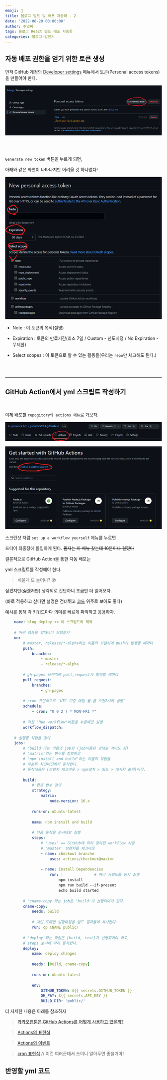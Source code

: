```yaml
---
emoji: 🔮
title: 블로그 빌드 및 배포 자동화 - 2
date: '2022-06-20 00:00:00'
author: 주녘씨
tags: 블로그 React 빌드 배포 자동화
categories: 블로그-발전기
---
```

## **자동 배포 권한을 얻기 위한 토큰 생성**

먼저 GitHub 계정의 [Developer settings](https://github.com/settings/apps) 메뉴에서 토큰(Personal access tokens)을 만들어야 한다.

![메뉴 진입 화면](setting.png)

<br/><br/>

`Generate new token` 버튼을 누르게 되면,

아래와 같은 화면이 나타나지만 어려울 것 하나없다!

![메뉴 진입 화면2](setting2.png)

- Note : 이 토큰의 목적(설명)

- Expiration : 토큰의 만료기간(최소 7일 / Custom - 년도지정 / No Expiration - 무제한)

- Select scopes : 이 토큰으로 할 수 있는 활동들(우리는 `repo`만 체크해도 된다.)

<br/><br/>

---

## **GitHub Action에서 yml 스크립트 작성하기**

<br/>

이제 배포할 `repogitory의 actions 메뉴`로 가보자.

![메뉴 진입 화면3-0](setting3-0.png)

![메뉴 진입 화면3](setting3.png)



스크린샷 처럼 `set up a workflow yourself` 메뉴를 누르면

드디어 최종장에 돌입하게 된다. ~~필자는 이 메뉴 찾는데 10분이나 걸렸다~~

결론적으로 GitHub Action을 통한 자동 배포는

yml 스크립트를 작성해야 한다.

> 배울게 또 늘어나? 😵

싶겠지만(~~싫겠지만~~) 생각외로 간단하니 조금만 더 읽어보자.

(바로 적용하고 싶다면 설명은 건너뛰고 [코드](#code) 위주로 보아도 좋다)

예시를 통해 각 키워드마다 의미를 빠르게 파악하고 응용하자.

```yml
    name: blog deploy << 이 스크립트의 제목

    # 어떤 행동을 할때마다 실행할지
    on: 
        # master, release/*-alpha라는 이름의 브랜치에 push가 발생할 때마다
        push:
            branches: 
                - master
                - release/*-alpha 
        
        # gh-pages 브랜치에 pull_request가 발생할 때마다
        pull_request:
            branches: 
                - gh-pages

        # cron 표현식으로 `UTC 기준 매일 월~금 오전2시에 실행`
        schedule: 
            - cron: "0 0 2 ? * MON-FRI *"

        # 직접 "Run workflow"버튼을 누를때만 실행
        workflow_dispatch: 

    # 실행할 작업을 정의
    jobs:
        # 'build'라는 이름의 job은 (job이름은 맘대로 적어도 됨)
        # 'matrix'라는 변수를 정의하고
        # 'npm install and build'라는 이름의 작업을
        # 우분투 최신버전에서 동작한다.
        # 동작내용은 [브랜치 체크아웃 > npm설치 > 빌드 > 메시지 출력]이다.

        build: 
            # 환경 변수 정의
            strategy: 
                matrix:
                    node-version: 16.x
            
            runs-on: ubuntu-latest

            name: npm install and build

            # 다음 동작을 순서대로 실행
            steps:
                # 'uses' == GitHub에 미리 정의된 workflow 사용
                # 'master' 브랜치를 체크아웃
                - name: checkout branche
                    uses: actions/checkout@master 
                  
                - name: Install Dependencies
                    run: |              # 여러 키워드를 동시 실행
                        npm install
                        npm run build --if-present
                        echo build started 
                
        # 'cname-copy'라는 job은 'build'가 선행되어야 한다.
        cname-copy:  
            needs: build 

            # 개인 도메인 설정파일을 빌드 결과물에 복사한다.
            run: cp CNAME public/

        # 'deploy'라는 작업은 [build, test]가 선행되어야 하고,
        # steps 순서에 따라 동작한다.
        deploy:
            name: deploy changes
            
            needs: [build, cname-copy]

            runs-on: ubuntu-latest

            env:
                GITHUB_TOKEN: ${{ secrets.GITHUB_TOKEN }}
                GH_PAT: ${{ secrets.API_KEY }}
                BUILD_DIR: 'public/'
```

더 자세한 내용은 아래를 참조하자

> [카카오웹툰은 GitHub Actions를 어떻게 사용하고 있을까?](https://fe-developers.kakaoent.com/2022/220106-github-actions/)

> [Actions의 표현식](https://docs.github.com/en/actions/learn-github-actions/expressions)

> [Actions의 이벤트](https://docs.github.com/en/actions/using-workflows/events-that-trigger-workflows)

> [cron 표현식](cron.png) // 이건 여러군데서 쓰이니 알아두면 좋을거야!



## 반영할 yml 코드 <span id="code"></span> 

```yml

```


```toc

```